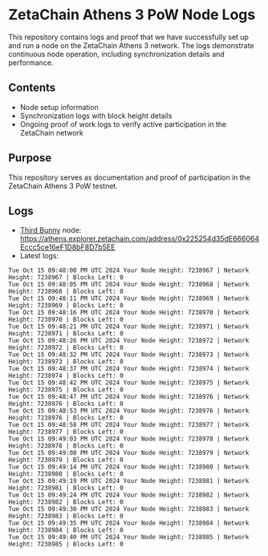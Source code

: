 # ZetaChain Athens 3 PoW Node Logs
This repository contains logs and proof that we have successfully set up and run a node on the ZetaChain Athens 3 network. The logs demonstrate continuous node operation, including synchronization details and performance.

## Contents
- Node setup information
- Synchronization logs with block height details
- Ongoing proof of work logs to verify active participation in the ZetaChain network

## Purpose
This repository serves as documentation and proof of participation in the ZetaChain Athens 3 PoW testnet.

## Logs

- [Third Bunny](https://thirdbunny.xyz/) node: https://athens.explorer.zetachain.com/address/0x225254d35dE666064Eccc5ce16eF1D8bF8D7b5EE
- Latest logs:
```
Tue Oct 15 09:48:00 PM UTC 2024 Your Node Height: 7238967 | Network Height: 7238967 | Blocks Left: 0
Tue Oct 15 09:48:05 PM UTC 2024 Your Node Height: 7238968 | Network Height: 7238968 | Blocks Left: 0
Tue Oct 15 09:48:11 PM UTC 2024 Your Node Height: 7238969 | Network Height: 7238969 | Blocks Left: 0
Tue Oct 15 09:48:16 PM UTC 2024 Your Node Height: 7238970 | Network Height: 7238970 | Blocks Left: 0
Tue Oct 15 09:48:21 PM UTC 2024 Your Node Height: 7238971 | Network Height: 7238971 | Blocks Left: 0
Tue Oct 15 09:48:26 PM UTC 2024 Your Node Height: 7238972 | Network Height: 7238972 | Blocks Left: 0
Tue Oct 15 09:48:32 PM UTC 2024 Your Node Height: 7238973 | Network Height: 7238973 | Blocks Left: 0
Tue Oct 15 09:48:37 PM UTC 2024 Your Node Height: 7238974 | Network Height: 7238974 | Blocks Left: 0
Tue Oct 15 09:48:42 PM UTC 2024 Your Node Height: 7238975 | Network Height: 7238975 | Blocks Left: 0
Tue Oct 15 09:48:47 PM UTC 2024 Your Node Height: 7238976 | Network Height: 7238976 | Blocks Left: 0
Tue Oct 15 09:48:53 PM UTC 2024 Your Node Height: 7238976 | Network Height: 7238976 | Blocks Left: 0
Tue Oct 15 09:48:58 PM UTC 2024 Your Node Height: 7238977 | Network Height: 7238977 | Blocks Left: 0
Tue Oct 15 09:49:03 PM UTC 2024 Your Node Height: 7238978 | Network Height: 7238978 | Blocks Left: 0
Tue Oct 15 09:49:08 PM UTC 2024 Your Node Height: 7238979 | Network Height: 7238979 | Blocks Left: 0
Tue Oct 15 09:49:14 PM UTC 2024 Your Node Height: 7238980 | Network Height: 7238980 | Blocks Left: 0
Tue Oct 15 09:49:19 PM UTC 2024 Your Node Height: 7238981 | Network Height: 7238981 | Blocks Left: 0
Tue Oct 15 09:49:24 PM UTC 2024 Your Node Height: 7238982 | Network Height: 7238982 | Blocks Left: 0
Tue Oct 15 09:49:30 PM UTC 2024 Your Node Height: 7238983 | Network Height: 7238983 | Blocks Left: 0
Tue Oct 15 09:49:35 PM UTC 2024 Your Node Height: 7238984 | Network Height: 7238984 | Blocks Left: 0
Tue Oct 15 09:49:40 PM UTC 2024 Your Node Height: 7238985 | Network Height: 7238985 | Blocks Left: 0
```
